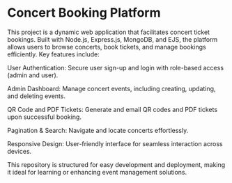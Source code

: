 # Concert Booking Platform

This project is a dynamic web application that facilitates concert ticket bookings. Built with Node.js, Express.js, MongoDB, and EJS, the platform allows users to browse concerts, book tickets, and manage bookings efficiently. Key features include:

User Authentication: Secure user sign-up and login with role-based access (admin and user).

Admin Dashboard: Manage concert events, including creating, updating, and deleting events.

QR Code and PDF Tickets: Generate and email QR codes and PDF tickets upon successful booking.

Pagination & Search: Navigate and locate concerts effortlessly.

Responsive Design: User-friendly interface for seamless interaction across devices.

This repository is structured for easy development and deployment, making it ideal for learning or enhancing event management solutions.
